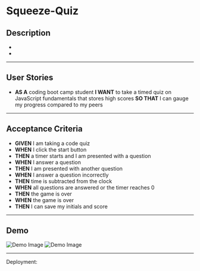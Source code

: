 # Squeeze-Quiz

## Description
 
* 

* 


---

## User Stories

*  **AS A** coding boot camp student
**I WANT** to take a timed quiz on JavaScript fundamentals that stores high scores
**SO THAT** I can gauge my progress compared to my peers

---


## Acceptance Criteria

* **GIVEN** I am taking a code quiz
* **WHEN** I click the start button
* **THEN** a timer starts and I am presented with a question
* **WHEN** I answer a question
* **THEN** I am presented with another question
* **WHEN** I answer a question incorrectly
* **THEN** time is subtracted from the clock
* **WHEN** all questions are answered or the timer reaches 0
* **THEN** the game is over
* **WHEN** the game is over
* **THEN** I can save my initials and score
 
---

## Demo

![Demo Image](./Develop/image/Password%20generator.png)
![Demo Image](./Develop/image/Password%20generator2.png)


---

Deployment: 

